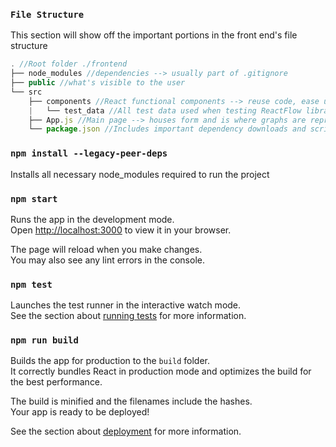 ### `File Structure`
This section will show off the important portions in the front end's file structure
```javascript
. //Root folder ./frontend
├── node_modules //dependencies --> usually part of .gitignore
├── public //what's visible to the user
└── src
    ├── components //React functional components --> reuse code, ease up on readability
    |   └── test_data //All test data used when testing ReactFlow library
    ├── App.js //Main page --> houses form and is where graphs are represented
    └── package.json //Includes important dependency downloads and scripts --> scripts and what they do can be seen below
``` 

### `npm install --legacy-peer-deps`
Installs all necessary node_modules required to run the project

### `npm start`

Runs the app in the development mode.\
Open [http://localhost:3000](http://localhost:3000) to view it in your browser.

The page will reload when you make changes.\
You may also see any lint errors in the console.

### `npm test`

Launches the test runner in the interactive watch mode.\
See the section about [running tests](https://facebook.github.io/create-react-app/docs/running-tests) for more information.

### `npm run build`

Builds the app for production to the `build` folder.\
It correctly bundles React in production mode and optimizes the build for the best performance.

The build is minified and the filenames include the hashes.\
Your app is ready to be deployed!

See the section about [deployment](https://facebook.github.io/create-react-app/docs/deployment) for more information.
